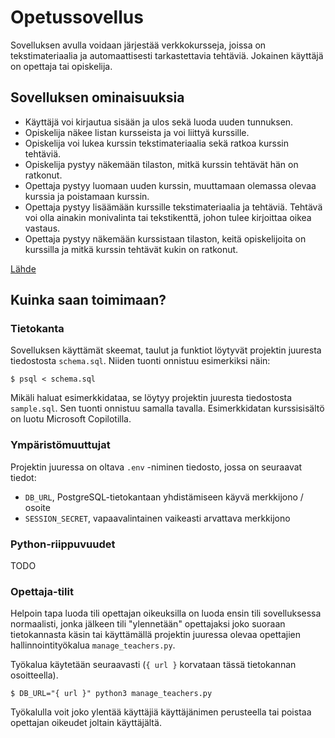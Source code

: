 # Opetussovellus
Sovelluksen avulla voidaan järjestää verkkokursseja, joissa on tekstimateriaalia ja automaattisesti tarkastettavia tehtäviä. Jokainen käyttäjä on opettaja tai opiskelija.

## Sovelluksen ominaisuuksia

- Käyttäjä voi kirjautua sisään ja ulos sekä luoda uuden tunnuksen.
- Opiskelija näkee listan kursseista ja voi liittyä kurssille.
- Opiskelija voi lukea kurssin tekstimateriaalia sekä ratkoa kurssin tehtäviä.
- Opiskelija pystyy näkemään tilaston, mitkä kurssin tehtävät hän on ratkonut.
- Opettaja pystyy luomaan uuden kurssin, muuttamaan olemassa olevaa kurssia ja poistamaan kurssin.
- Opettaja pystyy lisäämään kurssille tekstimateriaalia ja tehtäviä. Tehtävä voi olla ainakin monivalinta tai tekstikenttä, johon tulee kirjoittaa oikea vastaus.
- Opettaja pystyy näkemään kurssistaan tilaston, keitä opiskelijoita on kurssilla ja mitkä kurssin tehtävät kukin on ratkonut.

[Lähde](https://hy-tsoha.github.io/materiaali/aiheen_valinta/#opetussovellus)

## Kuinka saan toimimaan?

### Tietokanta
Sovelluksen käyttämät skeemat, taulut ja funktiot löytyvät projektin juuresta tiedostosta `schema.sql`. Niiden tuonti onnistuu esimerkiksi näin:

```
$ psql < schema.sql
```

Mikäli haluat esimerkkidataa, se löytyy projektin juuresta tiedostosta `sample.sql`. Sen tuonti onnistuu samalla tavalla. Esimerkkidatan kurssisisältö on luotu Microsoft Copilotilla.

### Ympäristömuuttujat

Projektin juuressa on oltava `.env` -niminen tiedosto, jossa on seuraavat tiedot:
- `DB_URL`, PostgreSQL-tietokantaan yhdistämiseen käyvä merkkijono / osoite
- `SESSION_SECRET`, vapaavalintainen vaikeasti arvattava merkkijono

### Python-riippuvuudet
TODO

### Opettaja-tilit

Helpoin tapa luoda tili opettajan oikeuksilla on luoda ensin tili sovelluksessa normaalisti, jonka jälkeen tili "ylennetään" opettajaksi joko suoraan tietokannasta käsin tai käyttämällä projektin juuressa olevaa opettajien hallinnointityökalua `manage_teachers.py`.

Työkalua käytetään seuraavasti (`{ url }` korvataan tässä tietokannan osoitteella).
```
$ DB_URL="{ url }" python3 manage_teachers.py
```

Työkalulla voit joko ylentää käyttäjiä käyttäjänimen perusteella tai poistaa opettajan oikeudet joltain käyttäjältä.
